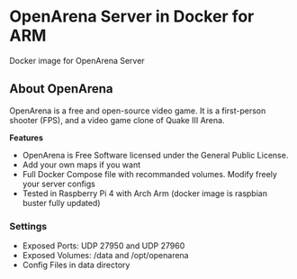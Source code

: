 # OpenArena Server in Docker for ARM
Docker image for OpenArena Server

## About OpenArena
OpenArena is a free and open-source video game. It is a first-person shooter (FPS), and a video game clone of Quake III Arena. 

**Features**
-   OpenArena is Free Software licensed under the General Public License.
-   Add your own maps if you want
-   Full Docker Compose file with recommanded volumes. Modify freely your server configs
-   Tested in Raspberry Pi 4 with Arch Arm (docker image is raspbian buster fully updated)

### Settings
-   Exposed Ports: UDP 27950 and UDP 27960
-   Exposed Volumes: /data and /opt/openarena
-   Config Files in data directory
